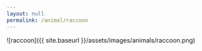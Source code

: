 ```yaml
---
layout: null
permalink: /animal/raccoon
---
```


![raccoon]({{ site.baseurl }}/assets/images/animals/raccoon.png)
<canvas id="raccoon" width="552" height="407"></canvas>
<script src="{{ site.baseurl }}/assets/js/raccoon.js"></script>